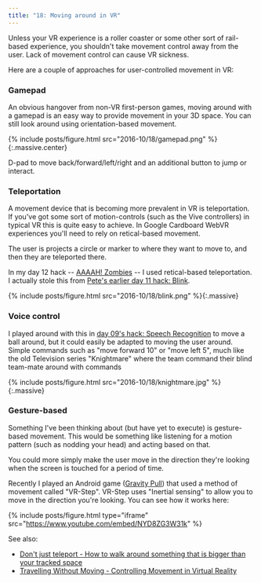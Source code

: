 ```yaml
---
title: "18: Moving around in VR"
---
```


Unless your VR experience is a roller coaster or some other sort of rail-based experience, you shouldn't take movement control away from the user. Lack of movement control can cause VR sickness.

Here are a couple of approaches for user-controlled movement in VR:

<!-- more -->

### Gamepad

An obvious hangover from non-VR first-person games, moving around with a gamepad is an easy way to provide movement in your 3D space. You can still look around using orientation-based movement.

{% include posts/figure.html src="2016-10/18/gamepad.png" %}{:.massive.center}

D-pad to move back/forward/left/right and an additional button to jump or interact.

### Teleportation

A movement device that is becoming more prevalent in VR is teleportation. If you've got some sort of motion-controls (such as the Vive controllers) in typical VR this is quite easy to achieve. In Google Cardboard WebVR experiences you'll need to rely on retical-based movement.

The user is projects a circle or marker to where they want to move to, and then they are teleported there.

In my day 12 hack -- [AAAAH! Zombies](https://cardboctober.github.io/max/12/) -- I used retical-based teleportation. I actually stole this from [Pete's earlier day 11 hack: Blink](https://cardboctober.github.io/pete/11/).

{% include posts/figure.html src="2016-10/18/blink.png" %}{:.massive}

### Voice control

I played around with this in [day 09's hack: Speech Recognition](https://cardboctober.github.io/max/09/) to move a ball around, but it could easily be adapted to moving the user around. Simple commands such as "move forward 10" or "move left 5", much like the old Television series "Knightmare" where the team command their blind team-mate around with commands

{% include posts/figure.html src="2016-10/18/knightmare.jpg" %}{:.massive}

### Gesture-based

Something I've been thinking about (but have yet to execute) is gesture-based movement. This would be something like listening for a motion pattern (such as nodding your head) and acting based on that.

You could more simply make the user move in the direction they're looking when the screen is touched for a period of time.

Recently I played an Android game ([Gravity Pull](https://play.google.com/store/apps/details?id=com.VRMersive.GravityDrop)) that used a method of movement called "VR-Step". VR-Step uses "Inertial sensing" to allow you to move in the direction you're looking. You can see how it works here:

{% include posts/figure.html type="iframe" src="https://www.youtube.com/embed/NYD8ZG3W31k" %}


See also:

- [Don't just teleport - How to walk around something that is bigger than your tracked space](https://www.youtube.com/watch?v=At_Zac4Xezw)
- [Travelling Without Moving - Controlling Movement in Virtual Reality](https://www.youtube.com/watch?v=Zsg8L43k7QY)
